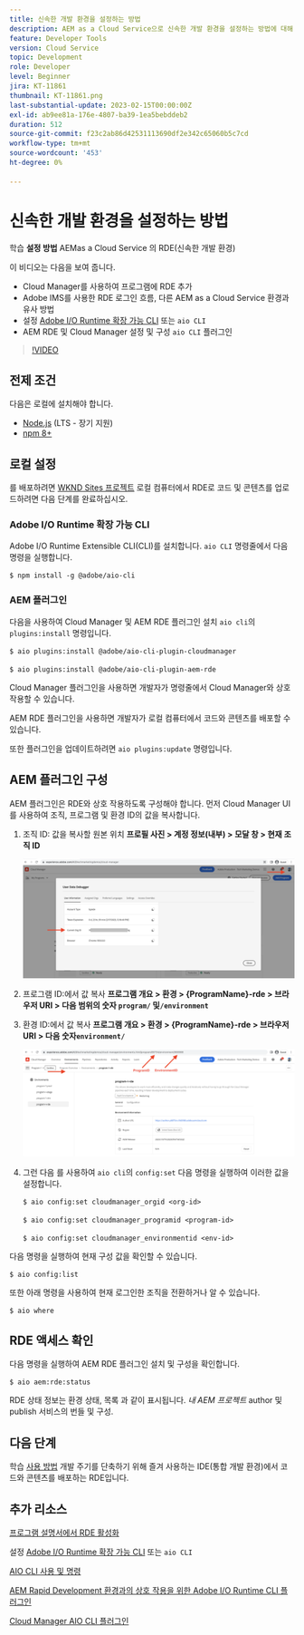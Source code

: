 ```yaml
---
title: 신속한 개발 환경을 설정하는 방법
description: AEM as a Cloud Service으로 신속한 개발 환경을 설정하는 방법에 대해 알아봅니다.
feature: Developer Tools
version: Cloud Service
topic: Development
role: Developer
level: Beginner
jira: KT-11861
thumbnail: KT-11861.png
last-substantial-update: 2023-02-15T00:00:00Z
exl-id: ab9ee81a-176e-4807-ba39-1ea5bebddeb2
duration: 512
source-git-commit: f23c2ab86d42531113690df2e342c65060b5c7cd
workflow-type: tm+mt
source-wordcount: '453'
ht-degree: 0%

---
```


# 신속한 개발 환경을 설정하는 방법

학습 **설정 방법** AEMas a Cloud Service 의 RDE(신속한 개발 환경)

이 비디오는 다음을 보여 줍니다.

- Cloud Manager를 사용하여 프로그램에 RDE 추가
- Adobe IMS를 사용한 RDE 로그인 흐름, 다른 AEM as a Cloud Service 환경과 유사 방법
- 설정 [Adobe I/O Runtime 확장 가능 CLI](https://developer.adobe.com/runtime/docs/guides/tools/cli_install/) 또는 `aio CLI`
- AEM RDE 및 Cloud Manager 설정 및 구성 `aio CLI` 플러그인

>[!VIDEO](https://video.tv.adobe.com/v/3415490?quality=12&learn=on)

## 전제 조건

다음은 로컬에 설치해야 합니다.

- [Node.js](https://nodejs.org/en/) (LTS - 장기 지원)
- [npm 8+](https://docs.npmjs.com/)

## 로컬 설정

를 배포하려면 [WKND Sites 프로젝트](https://github.com/adobe/aem-guides-wknd#aem-wknd-sites-project) 로컬 컴퓨터에서 RDE로 코드 및 콘텐츠를 업로드하려면 다음 단계를 완료하십시오.

### Adobe I/O Runtime 확장 가능 CLI

Adobe I/O Runtime Extensible CLI(CLI)를 설치합니다. `aio CLI` 명령줄에서 다음 명령을 실행합니다.

```shell
$ npm install -g @adobe/aio-cli
```

### AEM 플러그인

다음을 사용하여 Cloud Manager 및 AEM RDE 플러그인 설치 `aio cli`의 `plugins:install` 명령입니다.

```shell
$ aio plugins:install @adobe/aio-cli-plugin-cloudmanager

$ aio plugins:install @adobe/aio-cli-plugin-aem-rde
```

Cloud Manager 플러그인을 사용하면 개발자가 명령줄에서 Cloud Manager와 상호 작용할 수 있습니다.

AEM RDE 플러그인을 사용하면 개발자가 로컬 컴퓨터에서 코드와 콘텐츠를 배포할 수 있습니다.

또한 플러그인을 업데이트하려면 `aio plugins:update` 명령입니다.

## AEM 플러그인 구성

AEM 플러그인은 RDE와 상호 작용하도록 구성해야 합니다. 먼저 Cloud Manager UI를 사용하여 조직, 프로그램 및 환경 ID의 값을 복사합니다.

1. 조직 ID: 값을 복사할 원본 위치 **프로필 사진 > 계정 정보(내부) > 모달 창 > 현재 조직 ID**

   ![조직 ID](./assets/Org-ID.png)

1. 프로그램 ID:에서 값 복사 **프로그램 개요 > 환경 > {ProgramName}-rde > 브라우저 URI > 다음 범위의 숫자 `program/` 및`/environment`**

1. 환경 ID:에서 값 복사 **프로그램 개요 > 환경 > {ProgramName}-rde > 브라우저 URI > 다음 숫자`environment/`**

   ![프로그램 및 환경 ID](./assets/Program-Environment-Id.png)

1. 그런 다음 를 사용하여 `aio cli`의 `config:set` 다음 명령을 실행하여 이러한 값을 설정합니다.

   ```shell
   $ aio config:set cloudmanager_orgid <org-id>
   
   $ aio config:set cloudmanager_programid <program-id>
   
   $ aio config:set cloudmanager_environmentid <env-id>
   ```

다음 명령을 실행하여 현재 구성 값을 확인할 수 있습니다.

```shell
$ aio config:list
```

또한 아래 명령을 사용하여 현재 로그인한 조직을 전환하거나 알 수 있습니다.

```shell
$ aio where
```

## RDE 액세스 확인

다음 명령을 실행하여 AEM RDE 플러그인 설치 및 구성을 확인합니다.

```shell
$ aio aem:rde:status
```

RDE 상태 정보는 환경 상태, 목록 과 같이 표시됩니다. _내 AEM 프로젝트_ author 및 publish 서비스의 번들 및 구성.

## 다음 단계

학습 [사용 방법](./how-to-use.md) 개발 주기를 단축하기 위해 즐겨 사용하는 IDE(통합 개발 환경)에서 코드와 콘텐츠를 배포하는 RDE입니다.


## 추가 리소스

[프로그램 설명서에서 RDE 활성화](https://experienceleague.adobe.com/docs/experience-manager-cloud-service/content/implementing/developing/rapid-development-environments.html#enabling-rde-in-a-program)

설정 [Adobe I/O Runtime 확장 가능 CLI](https://developer.adobe.com/runtime/docs/guides/tools/cli_install/) 또는 `aio CLI`

[AIO CLI 사용 및 명령](https://github.com/adobe/aio-cli#usage)

[AEM Rapid Development 환경과의 상호 작용을 위한 Adobe I/O Runtime CLI 플러그인](https://github.com/adobe/aio-cli-plugin-aem-rde#aio-cli-plugin-aem-rde)

[Cloud Manager AIO CLI 플러그인](https://github.com/adobe/aio-cli-plugin-cloudmanager)
